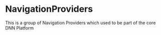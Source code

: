 # NavigationProviders
This is a group of Navigation Providers which used to be part of the core DNN Platform

